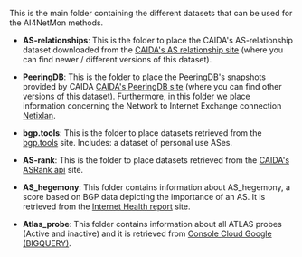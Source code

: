 This is the main folder containing the different datasets that can be used for the AI4NetMon methods.

* **AS-relationships**: This is the folder to place the CAIDA's AS-relationship dataset downloaded from the [CAIDA's AS relationship site]( https://www.caida.org/catalog/datasets/as-relationships/) (where you can find newer / different versions of this dataset).

* **PeeringDB**: This is the folder to place the PeeringDB's snapshots provided by CAIDA [CAIDA's PeeringDB site]( https://www.caida.org/catalog/datasets/peeringdb/) (where you can find other versions of this dataset).
Furthermore, in this folder we place information concerning the Network to Internet Exchange connection [Netixlan](https://www.peeringdb.com/apidocs/#operation/list%20netixlan).

* **bgp.tools**: This is the folder to place datasets retrieved from the [bgp.tools](https://bgp.tools/) site. Includes: a dataset of personal use ASes.

* **AS-rank**: This is the folder to place datasets retrieved from the  [CAIDA's ASRank api](https://api.asrank.caida.org/v2/restful/doc) site.

* **AS_hegemony**: This folder contains information about AS_hegemony, a score based on BGP data depicting the importance of an AS. It is retrieved from the [Internet Health report](https://ihr.iijlab.net/ihr/hegemony/documentation#REST_API) site.

* **Atlas_probe**: This folder contains information about all ATLAS probes (Active and inactive) and it is retrieved from [Console Cloud Google (BIGQUERY)](https://console.cloud.google.com/bigquery?project=ai4netmon-project&ws=!1m0).